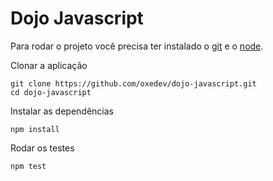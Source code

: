 # Dojo Javascript

Para rodar o projeto você precisa ter instalado o [git](https://git-scm.com/downloads) e o [node](https://nodejs.org/en/download/).


Clonar a aplicação
```
git clone https://github.com/oxedev/dojo-javascript.git
cd dojo-javascript
```


Instalar as dependências 
```
npm install
```

Rodar os testes 
```
npm test
```
